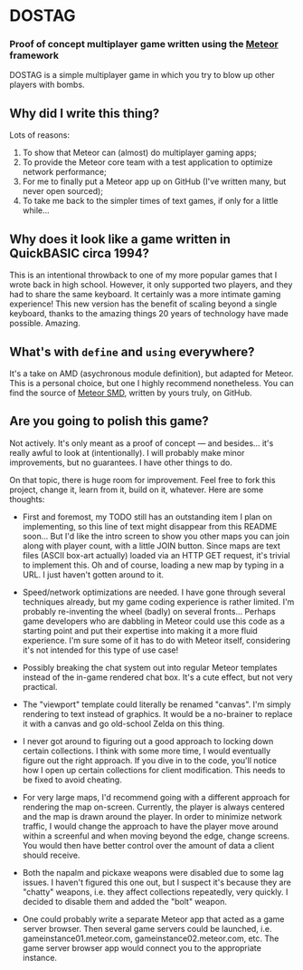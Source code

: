 # DOSTAG
### Proof of concept multiplayer game written using the [Meteor](http://www.meteor.com/) framework

DOSTAG is a simple multiplayer game in which you try to blow up other players with bombs.

## Why did I write this thing?

Lots of reasons:

1.	To show that Meteor can (almost) do multiplayer gaming apps;
2.	To provide the Meteor core team with a test application to optimize network performance;
3.	For me to finally put a Meteor app up on GitHub (I've written many, but never open sourced);
4.	To take me back to the simpler times of text games, if only for a little while...

## Why does it look like a game written in QuickBASIC circa 1994?

This is an intentional throwback to one of my more popular games that I wrote back in high school. However, it only supported two players, and they had to share the same keyboard. It certainly was a more intimate gaming experience! This new version has the benefit of scaling beyond a single keyboard, thanks to the amazing things 20 years of technology have made possible. Amazing.

## What's with `define` and `using` everywhere?

It's a take on AMD (asychronous module definition), but adapted for Meteor. This is a personal choice, but one I highly recommend nonetheless. You can find the source of [Meteor SMD](https://github.com/matb33/meteor-smd/), written by yours truly, on GitHub.

## Are you going to polish this game?

Not actively. It's only meant as a proof of concept — and besides... it's really awful to look at (intentionally). I will probably make minor improvements, but no guarantees. I have other things to do.

On that topic, there is huge room for improvement. Feel free to fork this project, change it, learn from it, build on it, whatever. Here are some thoughts:

-	First and foremost, my TODO still has an outstanding item I plan on implementing, so this line of text might disappear from this README soon... But I'd like the intro screen to show you other maps you can join along with player count, with a little JOIN button. Since maps are text files (ASCII box-art actually) loaded via an HTTP GET request, it's trivial to implement this. Oh and of course, loading a new map by typing in a URL. I just haven't gotten around to it.

-	Speed/network optimizations are needed. I have gone through several techniques already, but my game coding experience is rather limited. I'm probably re-inventing the wheel (badly) on several fronts... Perhaps game developers who are dabbling in Meteor could use this code as a starting point and put their expertise into making it a more fluid experience. I'm sure some of it has to do with Meteor itself, considering it's not intended for this type of use case!

-	Possibly breaking the chat system out into regular Meteor templates instead of the in-game rendered chat box. It's a cute effect, but not very practical.

-	The "viewport" template could literally be renamed "canvas". I'm simply rendering to text instead of graphics. It would be a no-brainer to replace it with a canvas and go old-school Zelda on this thing.

-	I never got around to figuring out a good approach to locking down certain collections. I think with some more time, I would eventually figure out the right approach. If you dive in to the code, you'll notice how I open up certain collections for client modification. This needs to be fixed to avoid cheating.

-	For very large maps, I'd recommend going with a different approach for rendering the map on-screen. Currently, the player is always centered and the map is drawn around the player. In order to minimize network traffic, I would change the approach to have the player move around within a screenful and when moving beyond the edge, change screens. You would then have better control over the amount of data a client should receive.

-	Both the napalm and pickaxe weapons were disabled due to some lag issues. I haven't figured this one out, but I suspect it's because they are "chatty" weapons, i.e. they affect collections repeatedly, very quickly. I decided to disable them and added the "bolt" weapon.

-	One could probably write a separate Meteor app that acted as a game server browser. Then several game servers could be launched, i.e. gameinstance01.meteor.com, gameinstance02.meteor.com, etc. The game server browser app would connect you to the appropriate instance.